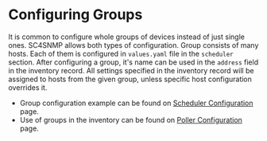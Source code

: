 # Configuring Groups

It is common to configure whole groups of devices instead of just single ones. 
SC4SNMP allows both types of configuration. Group consists of many hosts. Each of them is configured in `values.yaml` 
file in the `scheduler` section. After configuring a group, it's name can be used in the `address`
field in the inventory record. All settings specified in the inventory record will be assigned to hosts from the given group, 
unless specific host configuration overrides it.

- Group configuration example can be found on [Scheduler Configuration](scheduler-configuration.md#define-groups-of-hosts) page.
- Use of groups in the inventory can be found on [Poller Configuration](poller-configuration.md#configure-inventory) page.

